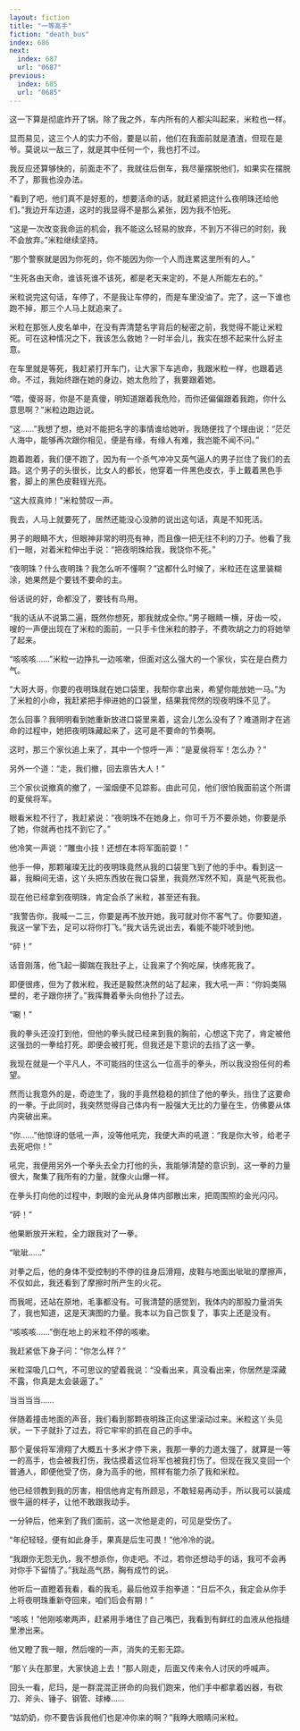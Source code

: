 ```yaml
---
layout: fiction
title: "一等高手"
fiction: "death_bus"
index: 686
next:
  index: 687
  url: "0687"
previous:
  index: 685
  url: "0685"
---
```

这一下算是彻底炸开了锅，除了我之外，车内所有的人都尖叫起来，米粒也一样。

显而易见，这三个人的实力不俗，要是以前，他们在我面前就是渣渣，但现在是爷。莫说以一敌三了，就是其中任何一个，我也打不过。

我反应还算够快的，前面走不了，我就往后倒车，我尽量摆脱他们，如果实在摆脱不了，那我也没办法。

“看到了吧，他们真不是好惹的，想要活命的话，就赶紧把这什么夜明珠还给他们。”我边开车边道，这时的我显得不是那么紧张，因为我不怕死。

“这是一次改变我命运的机会，我不能这么轻易的放弃，不到万不得已的时刻，我不会放弃。”米粒继续坚持。

“那个警察就是因为你死的，你不能因为你一个人而连累这里所有的人。”

“生死各由天命，谁该死谁不该死，都是老天来定的，不是人所能左右的。”

米粒说完这句话，车停了，不是我让车停的，而是车里没油了。完了，这一下谁也跑不掉，那三个人马上就追来了。

米粒在那张人皮名单中，在没有弄清楚名字背后的秘密之前，我觉得不能让米粒死。可在这种情况之下，我该怎么救她？一时半会儿，我实在想不起来什么好主意。

在车里就是等死，我赶紧打开车门，让大家下车逃命，我跟米粒一样，也跟着逃命。不过，我始终跟在她的身边，她太危险了，我要跟着她。

“喂，傻哥哥，你是不是真傻，明知道跟着我危险，而你还偏偏跟着我跑，你什么意思啊？”米粒边跑边说。

“这……”我想了想，绝对不能把名字的事情谁给她听，我随便找了个理由说：“茫茫人海中，能够再次跟你相见，便是有缘，有缘人有难，我岂能不闻不问。”

跑着跑着，我们便不跑了，因为有一个杀气冲冲又英气逼人的男子拦住了我们的去路。这个男子的头很长，比女人的都长，他穿着一件黑色皮衣，手上戴着黑色手套，脚上的黑色皮鞋锃光亮。

“这大叔真帅！”米粒赞叹一声。

我去，人马上就要死了，居然还能没心没肺的说出这句话，真是不知死活。

男子的眼睛不大，但眼神非常的明亮有神，而且像一把无往不利的刀子。他看了我们一眼，对着米粒伸出手说：“把夜明珠给我，我饶你不死。”

“夜明珠？什么夜明珠？我怎么听不懂啊？”这都什么时候了，米粒还在这里装糊涂，她果然是个要钱不要命的主。

俗话说的好，命都没了，要钱有鸟用。

“我的话从不说第二遍，既然你想死，那我就成全你。”男子眼睛一横，牙齿一咬，嗖的一声便出现在了米粒的面前，一只手卡住米粒的脖子，不费吹胡之力的将她举了起来。

“咳咳咳……”米粒一边挣扎一边咳嗽，但面对这么强大的一个家伙，实在是白费力气。

“大哥大哥，你要的夜明珠就在她口袋里，我帮你拿出来，希望你能放她一马。”为了米粒的小命，我赶紧把手伸进她的口袋里，结果我愕然的现夜明珠不见了。

怎么回事？我明明看到她重新放进口袋里来着，这会儿怎么没有了？难道刚才在逃命的过程中，她把夜明珠藏起来了，这可是不要命的节奏啊。

这时，那三个家伙追上来了，其中一个惊呼一声：“是夏侯将军！怎么办？”

另外一个道：“走，我们撤，回去禀告大人！”

三个家伙说撤真的撤了，一溜烟便不见踪影。由此可见，他们很怕我面前这个所谓的夏侯将军。

眼看米粒不行了，我赶紧说：“夜明珠不在她身上，你可千万不要杀她，你要是杀了她，你就再也找不到它了。”

他冷笑一声说：“雕虫小技！还想在本将军面前耍！”

他手一伸，那颗璀璨无比的夜明珠竟然从我的口袋里飞到了他的手中。看到这一幕，我瞬间无语，这丫头把东西放在我口袋里，我竟然浑然不知，真是气死我也。

现在他已经拿到夜明珠，肯定会杀了米粒，甚至还有我。

“我警告你，我喊一二三，你要是再不放开她，我可就对你不客气了。你要知道，我这一掌下去，足可以将你打飞。”我大话先说出去，看能不能吓唬到他。

“砰！”

话音刚落，他飞起一脚踹在我肚子上，让我来了个狗吃屎，快疼死我了。

即便很疼，但为了救米粒，我还是毅然决然的站了起来，我大吼一声：“你妈类隔壁的，老子跟你拼了。”我挥舞着拳头向他扑了过去。

“唰！”

我的拳头还没打到他，但他的拳头就已经来到我的胸前，心想这下完了，肯定被他这强劲的一拳给打死。即便会被打死，但我还是下意识的去挡了这一拳。

我现在就是一个平凡人，不可能挡的住这么一位高手的拳头，所以我没抱任何的希望。

然而让我意外的是，奇迹生了，我的手竟然稳稳的抓住了他的拳头，挡住了这要命的一拳。于此同时，我突然觉得自己体内有一股强大无比的力量在生，仿佛要从体内突破出来。

“你……”他惊讶的低吼一声，没等他吼完，我便大声的吼道：“我是你大爷，给老子去死吧你！”

吼完，我便用另外一个拳头去全力打他的头，我能够清楚的意识到，这一拳的力量很大，聚集了我所有的力量，就像火山爆一样。

在拳头打向他的过程中，刺眼的金光从身体内部散出来，把周围照的金光闪闪。

“砰！”

他果断放开米粒，全力跟我对了一拳。

“呲呲……”

对拳之后，他的身体不受控制的不停的往身后滑翔，皮鞋与地面出呲呲的摩擦声，不仅如此，我还看到了摩擦时所产生的火花。

而我呢，还站在原地，毛事都没有。可我清楚的感觉到，我体内的那股力量消失了，我也知道，这是天演图的力量。我本以为自己恢复了，事实上还是没有。

“咳咳咳……”倒在地上的米粒不停的咳嗽。

我赶紧低下身子问：“你怎么样？”

米粒深吸几口气，不可思议的望着我说：“没看出来，真没看出来，你居然是深藏不露，你真是太会装逼了。”

当当当当……

伴随着撞击地面的声音，我们看到那颗夜明珠正向这里滚动过来。米粒这丫头见状，一下子就扑了过去，将它牢牢的抓在自己的手中。

那个夏侯将军滑翔了大概五十多米才停下来，我那一拳的力道太强了，就算是一等一的高手，也会被我打伤，我估摸着这位将军也被我打伤了。但现在我又变回一个普通人，即便他受了伤，身为高手的他，照样有能力杀了我和米粒。

他已经领教到我的厉害，相信他肯定有所顾忌，不敢轻易再动手，所以我可以装成很牛逼的样子，让他不敢跟我动手。

一分钟后，他来到了我们面前，这一次他是走的，可见是受伤了。

“年纪轻轻，便有如此身手，果真是后生可畏！”他冷冷的说。

“我跟你无怨无仇，我不想杀你，你走吧。不过，若你还想动手的话，我可不会再对你手下留情了。”我趾高气昂，胸有成竹的说。

他听后一直瞪着我看，看的我毛，最后他双手抱拳道：“日后不久，我定会从你手上将夜明珠重新夺回来，咱们后会有期！”

“咳咳！”他刚咳嗽两声，赶紧用手堵住了自己嘴巴，我看到有鲜红的血液从他指缝里渗出来。

他又瞪了我一眼，然后嗖的一声，消失的无影无踪。

“那丫头在那里，大家快追上去！”那人刚走，后面又传来令人讨厌的呼喊声。

回头一看，尼玛，是一群混混正拼命的向我们跑来，他们手中都拿着凶器，有砍刀、斧头、锤子、钢管、球棒……

“姑奶奶，你不要告诉我他们也是冲你来的啊？”我睁大眼睛问米粒。